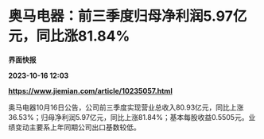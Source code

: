 # 奥马电器：前三季度归母净利润5.97亿元，同比涨81.84%
**界面快报**

**2023-10-16 12:03**

**https://www.jiemian.com/article/10235057.html**

奥马电器10月16日公告，公司前三季度实现营业总收入80.93亿元，同比上涨36.53%；归母净利润5.97亿元，同比上涨81.84%；基本每股收益0.5505元。业绩变动主要系上年同期公司出口基数较低。
